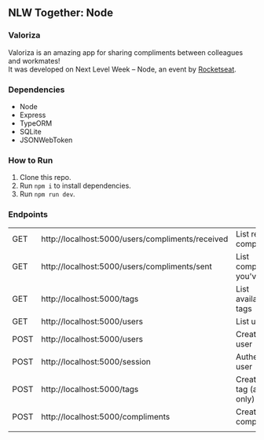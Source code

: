 ## NLW Together: Node

### Valoriza
Valoriza is an amazing app for sharing compliments between colleagues and workmates!\
It was developed on Next Level Week – Node, an event by [Rocketseat](https://www.rocketseat.com.br/).

### Dependencies
+ Node
+ Express
+ TypeORM
+ SQLite
+ JSONWebToken

### How to Run
1. Clone this repo.
2. Run `npm i` to install dependencies.
3. Run `npm run dev`.

### Endpoints
|    |                                                |                            |
|----|------------------------------------------------|----------------------------|
|GET |http://localhost:5000/users/compliments/received|List received compliments   |
|GET |http://localhost:5000/users/compliments/sent    |List compliments you've sent|
|GET |http://localhost:5000/tags                      |List available tags         |
|GET |http://localhost:5000/users                     |List users                  |
|POST|http://localhost:5000/users                     |Create new user             |
|POST|http://localhost:5000/session                   |Authenticate user           |
|POST|http://localhost:5000/tags                      |Create new tag (admin only) |
|POST|http://localhost:5000/compliments               |Create new compliment       |
|    |                                                |                            |